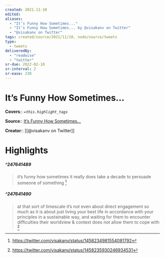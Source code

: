 ```yaml
---
created: 2021-11-10
edited: 
aliases:
  - "It’s Funny How Sometimes..."
  - "It’s Funny How Sometimes... by @visakanv on Twitter"
  - "@visakanv on Twitter"
tags: created/source/2021/11/10, node/source/tweets
type: 
  - tweets
deliveredBy: 
  - "readwise"
  - "twitter"
sr-due: 2022-02-10
sr-interval: 2
sr-ease: 230
---
```

# It’s Funny How Sometimes...

**Covers**:: 
*`=this.highlight_tags`*

**Source**:: [It’s Funny How Sometimes...](https://twitter.com/visakanv/status/1458234981554081792)

**Creator**:: [[@visakanv on Twitter]]

# Highlights
##### ^247641489
  
> it’s funny how sometimes it really does take a decade to persuade someone of something 
  [^247641489]

[^247641489]: https://twitter.com/visakanv/status/1458234981554081792

##### ^247641490
  
> at that sort of timescale it’s not even about direct engagement so much as it is about just living your best life in accordance with your principles in a sustainable way, and waiting for them to encounter difficulties their worldview & context does not allow them to cope with 
  [^247641490]

[^247641490]: https://twitter.com/visakanv/status/1458235930246934531

